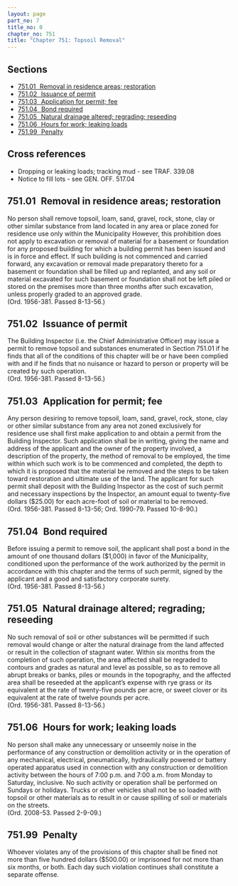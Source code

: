 ```yaml
---
layout: page
part_no: 7
title_no: 0
chapter_no: 751
title: "Chapter 751: Topsoil Removal"
---
```


## Sections

* [751.01   Removal in residence areas; restoration](#75101-removal-in-residence-areas-restoration)
* [751.02   Issuance of permit](#75102-issuance-of-permit)
* [751.03   Application for permit; fee](#75103-application-for-permit-fee)
* [751.04   Bond required](#75104-bond-required)
* [751.05   Natural drainage altered; regrading; reseeding](#75105-natural-drainage-altered-regrading-reseeding)
* [751.06   Hours for work; leaking loads](#75106-hours-for-work-leaking-loads)
* [751.99   Penalty](#75199-penalty)

## Cross references

* Dropping or leaking loads; tracking mud - see TRAF. 339.08
* Notice to fill lots - see GEN. OFF. 517.04

## 751.01   Removal in residence areas; restoration

No person shall remove topsoil, loam, sand, gravel, rock, stone, clay or
other similar substance from land located in any area or place zoned for
residence use only within the Municipality However, this prohibition does not
apply to excavation or removal of material for a basement or foundation for any
proposed building for which a building permit has been issued and is in force
and effect. If such building is not commenced and carried forward, any
excavation or removal made preparatory thereto for a basement or foundation
shall be filled up and replanted, and any soil or material excavated for such
basement or foundation shall not be left piled or stored on the premises more
than three months after such excavation, unless properly graded to an approved
grade.  
(Ord. 1956-381. Passed 8-13-56.)

## 751.02   Issuance of permit

The Building Inspector (i.e. the Chief Administrative Officer) may issue a
permit to remove topsoil and substances enumerated in Section 751.01 if he finds that all of the conditions of this chapter will be or have
been complied with and if he finds that no nuisance or hazard to person or
property will be created by such operation.  
(Ord. 1956-381. Passed 8-13-56.)

## 751.03   Application for permit; fee

Any person desiring to remove topsoil, loam, sand, gravel, rock, stone, clay
or other similar substance from any area not zoned exclusively for residence
use shall first make application to and obtain a permit from the Building
Inspector. Such application shall be in writing, giving the name and address of
the applicant and the owner of the property involved, a description of the
property, the method of removal to be employed, the time within which such work
is to be commenced and completed, the depth to which it is proposed that the
material be removed and the steps to be taken toward restoration and ultimate
use of the land. The applicant for such permit shall deposit with the Building
Inspector as the cost of such permit and necessary inspections by the
Inspector, an amount equal to twenty-five dollars ($25.00) for each acre-foot
of soil or material to be removed.  
(Ord. 1956-381. Passed 8-13-56; Ord. 1990-79. Passed 10-8-90.)

## 751.04   Bond required

Before issuing a permit to remove soil, the applicant shall post a bond in
the amount of one thousand dollars ($1,000) in favor of the Municipality,
conditioned upon the performance of the work authorized by the permit in
accordance with this chapter and the terms of such permit, signed by the
applicant and a good and satisfactory corporate surety.  
(Ord. 1956-381. Passed 8-13-56.)

## 751.05   Natural drainage altered; regrading; reseeding

No such removal of soil or other substances will be permitted if such
removal would change or alter the natural drainage from the land affected or
result in the collection of stagnant water. Within six months from the
completion of such operation, the area affected shall be regraded to contours
and grades as natural and level as possible, so as to remove all abrupt breaks
or banks, piles or mounds in the topography, and the affected area shall be
reseeded at the applicant’s expense with rye grass or its equivalent at the
rate of twenty-five pounds per acre, or sweet clover or its equivalent at the
rate of twelve pounds per acre.  
(Ord. 1956-381. Passed 8-13-56.)

## 751.06   Hours for work; leaking loads

No person shall make any unnecessary or unseemly noise in the performance of
any construction or demolition activity or in the operation of any mechanical,
electrical, pneumatically, hydraulically powered or battery operated apparatus
used in connection with any construction or demolition activity between the
hours of 7:00 p.m. and 7:00 a.m. from Monday to Saturday, inclusive. No such
activity or operation shall be performed on Sundays or holidays. Trucks or
other vehicles shall not be so loaded with topsoil or other materials as to
result in or cause spilling of soil or materials on the streets.  
(Ord. 2008-53. Passed 2-9-09.)

## 751.99   Penalty

Whoever violates any of the provisions of this chapter shall be fined not
more than five hundred dollars ($500.00) or imprisoned for not more than six
months, or both. Each day such violation continues shall constitute a separate
offense.
